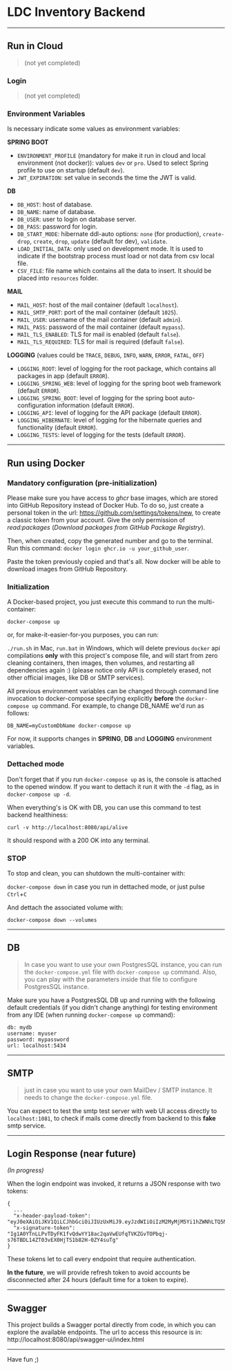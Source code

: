 # LDC Inventory Backend

---
## Run in Cloud

> (not yet completed)

### Login

> (not yet completed)

### Environment Variables

Is necessary indicate some values as environment variables:

**SPRING BOOT**

+ `ENVIRONMENT_PROFILE` (mandatory for make it run in cloud and local environment (not docker)): values `dev` or `pro`. Used to select Spring profile to use on startup (default `dev`).
+ `JWT_EXPIRATION`: set value in seconds the time the JWT is valid.

**DB**

+ `DB_HOST`: host of database.
+ `DB_NAME`: name of database.
+ `DB_USER`: user to login on database server.
+ `DB_PASS`: password for login.
+ `DB_START_MODE`: hibernate ddl-auto options: `none` (for production), `create-drop`, `create`, `drop`, `update` (default for dev), `validate`.
+ `LOAD_INITIAL_DATA`: only used on development mode. It is used to indicate if the bootstrap process must load or not data from csv local file.
+ `CSV_FILE`: file name which contains all the data to insert. It should be placed into `resources` folder.

**MAIL**

+ `MAIL_HOST`: host of the mail container (default `localhost`).
+ `MAIL_SMTP_PORT`: port of the mail container (default `1025`).
+ `MAIL_USER`: username of the mail container (default `admin`).
+ `MAIL_PASS`: password of the mail container (default `mypass`).
+ `MAIL_TLS_ENABLED`: TLS for mail is enabled (default `false`).
+ `MAIL_TLS_REQUIRED`: TLS for mail is required (default `false`).

**LOGGING** (values could be `TRACE`, `DEBUG`, `INFO`, `WARN`, `ERROR`, `FATAL`, `OFF`)

+ `LOGGING_ROOT`: level of logging for the root package, which contains all packages in app (default `ERROR`).
+ `LOGGING_SPRING_WEB`: level of logging for the spring boot web framework (default `ERROR`).
+ `LOGGING_SPRING_BOOT`: level of logging for the spring boot auto-configuration information (default `ERROR`).
+ `LOGGING_API`: level of logging for the API package (default `ERROR`).
+ `LOGGING_HIBERNATE`: level of logging for the hibernate queries and functionality (default `ERROR`).
+ `LOGGING_TESTS`: level of logging for the tests (default `ERROR`).

---

## Run using Docker

### Mandatory configuration (pre-initialization)

Please make sure you have access to _ghcr_ base images, which are stored into GitHub Repository instead of Docker Hub. To do so, just create a personal token in the url: https://github.com/settings/tokens/new, to create a classic token from your account. Give the only permission of _read:packages_ (_Download packages from GitHub Package Registry_).

Then, when created, copy the generated number and go to the terminal. Run this command: `docker login ghcr.io -u your_github_user`.

Paste the token previously copied and that's all. Now docker will be able to download images from GitHub Repository.

### Initialization

A Docker-based project, you just execute this command to run the multi-container:

`docker-compose up`

or, for make-it-easier-for-you purposes, you can run:

`./run.sh` in Mac, `run.bat` in Windows, which will delete previous `docker` api compilations **only** with this project's compose file, and will start from zero cleaning containers, then images, then volumes, and restarting all dependencies again :) (please notice only API is completely erased, not other official images, like DB or SMTP services).

All previous environment variables can be changed through command line invocation to docker-compose specifying explicitly **before** the `docker-compose up` command. For example, to change DB_NAME we'd run as follows:

`DB_NAME=myCustomDbName docker-compose up`

For now, it supports changes in **SPRING**, **DB** and **LOGGING** environment variables.

### Dettached mode
Don't forget that if you run `docker-compose up` as is, the console is attached to the opened window. If you want to dettach it run it with the `-d` flag, as in
`docker-compose up -d`.

When everything's is OK with DB, you can use this command to test backend healthiness:

`curl -v http://localhost:8080/api/alive`

It should respond with a 200 OK into any terminal.

### STOP
To stop and clean, you can shutdown the multi-container with:

`docker-compose down` in case you run in dettached mode, or just pulse `Ctrl`+`C`

And dettach the associated volume with:

`docker-compose down --volumes`

---
## DB
> In case you want to use your own PostgresSQL instance, you can run the `docker-compose.yml` file with `docker-compose up` command. Also, you can play with the parameters inside that file to configure PostgresSQL instance.

Make sure you have a PostgresSQL DB up and running with the following default credentials (if you didn't change anything) for testing environment from any IDE (when running `docker-compose up` command):
```
db: mydb
username: myuser
password: mypassword
url: localhost:5434
```

---

## SMTP
> just in case you want to use your own MailDev / SMTP instance. It needs to change the `docker-compose.yml` file.

You can expect to test the smtp test server with web UI access directly to `localhost:1081`, to check if mails come directly from backend to this **fake** smtp service.

---

## Login Response (near future)

_(In progress)_

When the login endpoint was invoked, it returns a JSON response with two tokens:

```
{
  ...
  "x-header-payload-token": "eyJ0eXAiOiJKV1QiLCJhbGciOiJIUzUxMiJ9.eyJzdWIiOiIzM2MyMjM5Yi1hZWNhLTQ5NTYtODI1MC0yMjI2Mjg0MDI3MDEiLCJhdWQiOiJhZG1pbiIsInVzZXJJbmZvIjp7InJvbGUiOiJST0xFX0FETUlOIiwiZW1haWwiOiJhZG1pbkBleGFtcGxlLmNvbSJ9LCJpc3MiOiJpUHJlYWNoIiwiZXhwIjoxNjgxMzEzMDA4LCJpYXQiOjE2ODEyMjY2MDgsImp0aSI6IjBjZDhkZGRkLTQ5YmQtNGU4NC05MzhmLTM1ZWNkNTQ5YWQzZiJ9",
  "x-signature-token": "Ig1A0YTnLLPvTDyFK1fvQdwYY18ac2qaVwEUfqTVKZGvTOPbqj-s76TBDL14ZT03vEX0HjTS1b82H-0ZY4suTg"
}
```

These tokens let to call every endpoint that require authentication.

**In the future**, we will provide refresh token to avoid accounts be disconnected after 24 hours (default time for a token to expire).

---

## Swagger

This project builds a Swagger portal directly from code, in which you can explore the available endpoints. The url to access this resource is in: http://localhost:8080/api/swagger-ui/index.html

---

Have fun ;)
